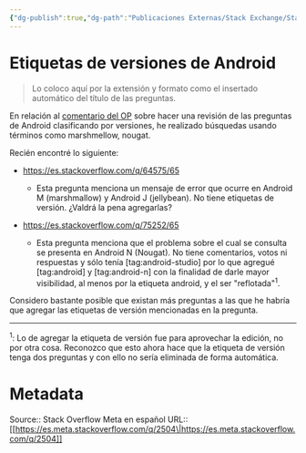 ```yaml
---
{"dg-publish":true,"dg-path":"Publicaciones Externas/Stack Exchange/Stack Overflow en español/Stack Overflow en español Meta/es.meta.stackoverflow.com-2504.md","permalink":"/publicaciones-externas/stack-exchange/stack-overflow-en-espanol/stack-overflow-en-espanol-meta/es-meta-stackoverflow-com-2504/","title":"Etiquetas de versiones de Android","hide":true,"noteIcon":"default","created":"2024-04-03T12:49:10.420-06:00","updated":"2024-04-05T16:44:01.876-06:00"}
---
```


# Etiquetas de versiones de Android

> Lo coloco aquí por la extensión y formato como el insertado automático del título de las preguntas.

En relación al [comentario del OP][1] sobre hacer una revisión de las preguntas de Android clasificando por versiones, he realizado búsquedas usando términos como marshmellow, nougat.

Recién encontré lo siguiente:

- https://es.stackoverflow.com/q/64575/65
   - Esta pregunta menciona un mensaje de error que ocurre en Android M (marshmallow) y Android J (jellybean). No tiene etiquetas de versión. ¿Valdrá la pena agregarlas?

- https://es.stackoverflow.com/q/75252/65
   - Esta pregunta menciona que el problema sobre el cual se consulta se presenta en Android N (Nougat). No tiene comentarios, votos ni respuestas y sólo tenía [tag:android-studio] por lo que agregué [tag:android] y [tag:android-n] con la finalidad de darle mayor visibilidad, al menos por la etiqueta android, y el ser "reflotada"<sup>1</sup>.

Considero bastante posible que existan más preguntas a las que he habría que agregar las etiquetas de versión mencionadas en la pregunta.

<hr>

<sup>1</sup>: Lo de agregar la etiqueta de versión fue para aprovechar la edición, no por otra cosa. Reconozco que esto ahora hace que la etiqueta de versión tenga dos preguntas y con ello no sería eliminada de forma automática.

  [1]: https://es.meta.stackoverflow.com/questions/2501/etiquetas-de-versiones-de-android#comment7777_2501

# Metadata
Source:: Stack Overflow Meta en español
URL:: [[https://es.meta.stackoverflow.com/q/2504\|https://es.meta.stackoverflow.com/q/2504]]

